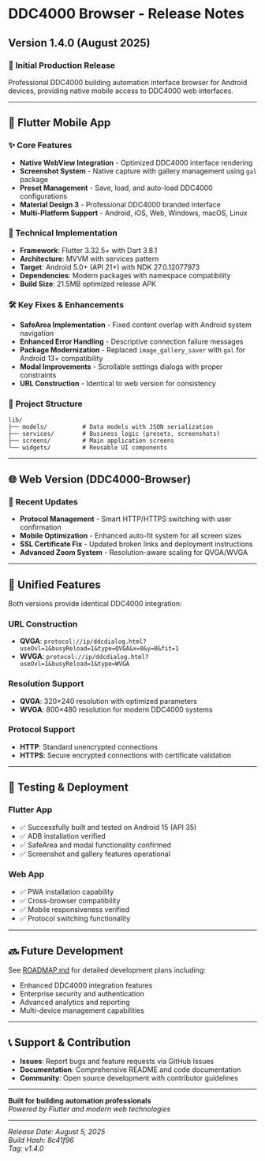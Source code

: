 # DDC4000 Browser - Release Notes

## Version 1.4.0 (August 2025)

### 🚀 Initial Production Release

Professional DDC4000 building automation interface browser for Android devices, providing native mobile access to DDC4000 web interfaces.

---

## 📱 **Flutter Mobile App**

### ✨ **Core Features**
- **Native WebView Integration** - Optimized DDC4000 interface rendering
- **Screenshot System** - Native capture with gallery management using `gal` package
- **Preset Management** - Save, load, and auto-load DDC4000 configurations
- **Material Design 3** - Professional DDC4000 branded interface
- **Multi-Platform Support** - Android, iOS, Web, Windows, macOS, Linux

### 🔧 **Technical Implementation**
- **Framework**: Flutter 3.32.5+ with Dart 3.8.1
- **Architecture**: MVVM with services pattern
- **Target**: Android 5.0+ (API 21+) with NDK 27.0.12077973
- **Dependencies**: Modern packages with namespace compatibility
- **Build Size**: 21.5MB optimized release APK

### 🛠️ **Key Fixes & Enhancements**
- **SafeArea Implementation** - Fixed content overlap with Android system navigation
- **Enhanced Error Handling** - Descriptive connection failure messages
- **Package Modernization** - Replaced `image_gallery_saver` with `gal` for Android 13+ compatibility
- **Modal Improvements** - Scrollable settings dialogs with proper constraints
- **URL Construction** - Identical to web version for consistency

### 📁 **Project Structure**
```
lib/
├── models/          # Data models with JSON serialization
├── services/        # Business logic (presets, screenshots)
├── screens/         # Main application screens
└── widgets/         # Reusable UI components
```

---

## 🌐 **Web Version (DDC4000-Browser)**

### 🔗 **Recent Updates**
- **Protocol Management** - Smart HTTP/HTTPS switching with user confirmation
- **Mobile Optimization** - Enhanced auto-fit system for all screen sizes
- **SSL Certificate Fix** - Updated broken links and deployment instructions
- **Advanced Zoom System** - Resolution-aware scaling for QVGA/WVGA

---

## 🔄 **Unified Features**

Both versions provide identical DDC4000 integration:

### **URL Construction**
- **QVGA**: `protocol://ip/ddcdialog.html?useOvl=1&busyReload=1&type=QVGA&x=0&y=0&fit=1`
- **WVGA**: `protocol://ip/ddcdialog.html?useOvl=1&busyReload=1&type=WVGA`

### **Resolution Support**
- **QVGA**: 320×240 resolution with optimized parameters
- **WVGA**: 800×480 resolution for modern DDC4000 systems

### **Protocol Support**
- **HTTP**: Standard unencrypted connections
- **HTTPS**: Secure encrypted connections with certificate validation

---

## 🧪 **Testing & Deployment**

### **Flutter App**
- ✅ Successfully built and tested on Android 15 (API 35)
- ✅ ADB installation verified
- ✅ SafeArea and modal functionality confirmed
- ✅ Screenshot and gallery features operational

### **Web App**
- ✅ PWA installation capability
- ✅ Cross-browser compatibility
- ✅ Mobile responsiveness verified
- ✅ Protocol switching functionality

---

## 🔜 **Future Development**

See [ROADMAP.md](ROADMAP.md) for detailed development plans including:
- Enhanced DDC4000 integration features
- Enterprise security and authentication
- Advanced analytics and reporting
- Multi-device management capabilities

---

## 📞 **Support & Contribution**

- **Issues**: Report bugs and feature requests via GitHub Issues
- **Documentation**: Comprehensive README and code documentation
- **Community**: Open source development with contributor guidelines

---

**Built for building automation professionals**  
*Powered by Flutter and modern web technologies*

---

*Release Date: August 5, 2025*  
*Build Hash: 8c41f96*  
*Tag: v1.4.0*